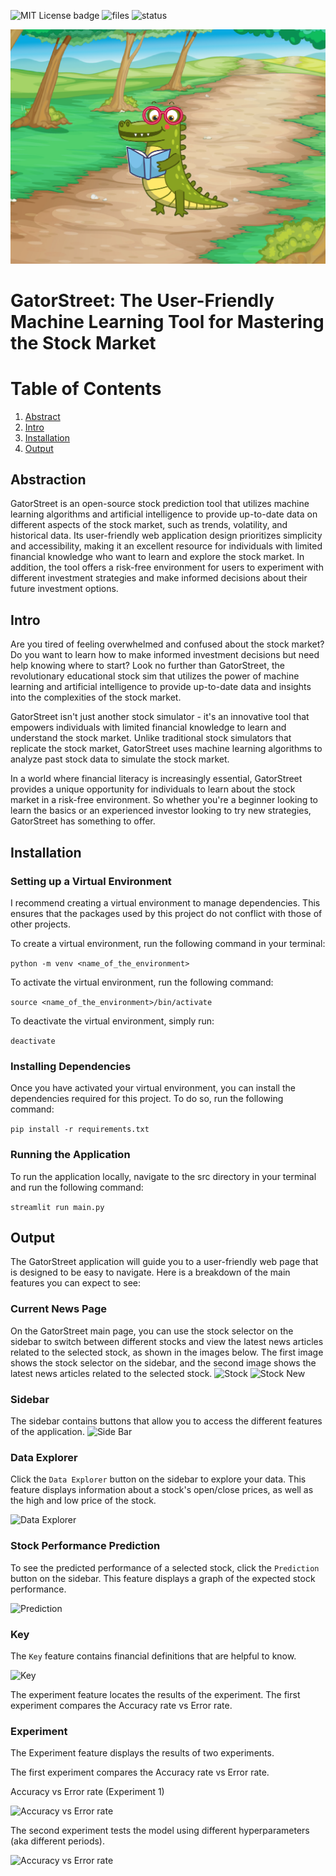 ![MIT License badge](https://img.shields.io/github/license/ReadyResearchers/GatorStreet)
![files](https://img.shields.io/github/directory-file-count/ReadyResearchers/GatorStreet) 
![status](https://img.shields.io/github/actions/workflow/status/ReadyResearchers/GatorStreet/main.yml)
<p align="center">
  <img src="img/GatorStreet_Logo.png" />
</p>

# GatorStreet: The User-Friendly Machine Learning Tool for Mastering the Stock Market

# Table of Contents

1. [Abstract](##Abstraction)
2. [Intro](##Intro)
3. [Installation](##Installation )
4. [Output](##Output)

## Abstraction

GatorStreet is an open-source stock prediction tool that utilizes machine learning
algorithms and artificial intelligence to provide up-to-date data on different aspects 
of the stock market, such as trends, volatility, and historical data. Its 
user-friendly web application design prioritizes simplicity and accessibility, making 
it an excellent resource for individuals with limited financial knowledge who want to 
learn and explore the stock market. In addition, the tool offers a risk-free 
environment for users to experiment with different investment strategies and make 
informed decisions about their future investment options.

## Intro

Are you tired of feeling overwhelmed and confused about the stock market? Do you want 
to learn how to make informed investment decisions but need help knowing where to 
start? Look no further than GatorStreet, the revolutionary educational stock sim that 
utilizes the power of machine learning and artificial intelligence to provide 
up-to-date data and insights into the complexities of the stock market.

GatorStreet isn't just another stock simulator - it's an innovative tool that empowers 
individuals with limited financial knowledge to learn and understand the stock market. 
Unlike traditional stock simulators that replicate the stock market, GatorStreet uses 
machine learning algorithms to analyze past stock data to simulate the stock market.

In a world where financial literacy is increasingly essential, GatorStreet provides a 
unique opportunity for individuals to learn about the stock market in a risk-free 
environment. So whether you're a beginner looking to learn the basics or an 
experienced investor looking to try new strategies, GatorStreet has something to 
offer. 
## Installation 
### Setting up a Virtual Environment
I recommend creating a virtual environment to manage dependencies. This ensures that 
the packages used by this project do not conflict with those of other projects.

To create a virtual environment, run the following command in your terminal:

```python -m venv <name_of_the_environment>```

To activate the virtual environment, run the following command:

```source <name_of_the_environment>/bin/activate```

To deactivate the virtual environment, simply run:

```deactivate```

### Installing Dependencies

Once you have activated your virtual environment, you can install the dependencies 
required for this project. To do so, run the following command:

```pip install -r requirements.txt```

### Running the Application

To run the application locally, navigate to the src directory in your terminal and run 
the following command:

```streamlit run main.py```

## Output

The GatorStreet application will guide you to a user-friendly web page that is 
designed to be easy to navigate. Here is a breakdown of the main features you can 
expect to see:
### Current News Page 
On the GatorStreet main page, you can use the stock selector on the sidebar to switch 
between different stocks and view the latest news articles related to the selected 
stock, as shown in the images below. The first image shows the stock selector on the 
sidebar, and the second image shows the latest news articles related to the selected 
stock.
![Stock](img/Select.png)
![Stock New](img/news.png)
### Sidebar
The sidebar contains buttons that allow you to access the different features of the 
application.
![Side Bar](img/side_bar.png)
### Data Explorer

Click the ```Data Explorer``` button on the sidebar to explore your data. This feature 
displays information about a stock's open/close prices, as well as the high and low 
price of the stock.

![Data Explorer](img/data.png)

### Stock Performance Prediction

To see the predicted performance of a selected stock, click the ```Prediction``` 
button on the sidebar. This feature displays a graph of the expected stock performance.

![Prediction](img/prediction.png)

### Key

The ```Key``` feature contains financial definitions that are helpful to know.

![Key](img/key.png)

The experiment feature locates the results of the experiment. The first experiment 
compares the Accuracy rate vs Error rate. 

### Experiment

The Experiment feature displays the results of two experiments.

The first experiment compares the Accuracy rate vs Error rate.

Accuracy vs Error rate (Experiment 1)

![Accuracy vs Error rate](img/Experiment_1.png)

The second experiment tests the model using different hyperparameters (aka different periods).

![Accuracy vs Error rate](img/Experiment_2.png)

